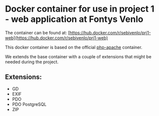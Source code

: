 # Docker container for use in project 1 - web application at Fontys Venlo

The container can be found at: [https://hub.docker.com/r/sebivenlo/prj1-web](https://hub.docker.com/r/sebivenlo/prj1-web)

This docker container is based on the official [php-apache](https://hub.docker.com/_/php) container. 

We extends the base container with a couple of extensions that might be needed during the project.

## Extensions:

- GD
- EXIF
- PDO
- PDO PostgreSQL
- ZIP